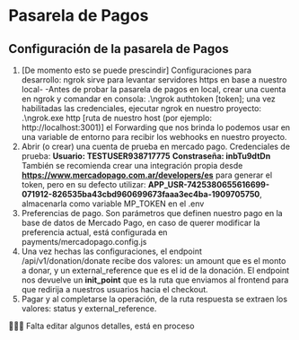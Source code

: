 # Pasarela de Pagos
## Configuración de la pasarela de Pagos
1. [De momento esto se puede prescindir] Configuraciones para desarrollo: ngrok sirve para levantar servidores https en base a nuestro local-
-Antes de probar la pasarela de pagos en local, crear una cuenta en ngrok y comandar en consola: .\ngrok authtoken [token]; una vez habilitadas las credenciales, ejecutar ngrok en nuestro proyecto: .\ngrok.exe http [ruta de nuestro host (por ejemplo: http://localhost:3001)] el Forwarding que nos brinda lo podemos usar en una variable de entorno para recibir los webhooks en nuestro proyecto.
2. Abrir (o crear) una cuenta de prueba en mercado pago. Credenciales de prueba: 
**Usuario: TESTUSER938717775**
**Constraseña: inbTu9dtDn**
También se recomienda crear una integración propia desde **https://www.mercadopago.com.ar/developers/es** para generar el token, pero en su defecto utilizar: **APP_USR-7425380655616699-071912-826535ba43cbd960699673faaa3ec4ba-1909705750**, almacenarla como variable MP_TOKEN en el .env
3. Preferencias de pago. Son parámetros que definen nuestro pago en la base de datos de Mercado Pago, en caso de querer modificar la preferencia actual, está configurada en payments/mercadopago.config.js
4. Una vez hechas las configuraciones, el endpoint /api/v1/donation/donate recibe dos valores: un amount que es el monto a donar, y un external_reference que es el id de la donación. El endpoint nos devuelve un **init_point** que es la ruta que enviamos al frontend para que redirija a nuestros usuarios hacia el checkout.
5. Pagar y al completarse la operación, de la ruta respuesta se extraen los valores: status y external_reference.

👨🏽‍💻 Falta editar algunos detalles, está en proceso

